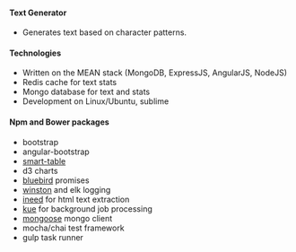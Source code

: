 #### Text Generator

* Generates text based on character patterns.

#### Technologies
* Written on the MEAN stack (MongoDB, ExpressJS, AngularJS, NodeJS) 
* Redis cache for text stats
* Mongo database for text and stats
* Development on Linux/Ubuntu, sublime

#### Npm and Bower packages
* bootstrap
* angular-bootstrap
* [smart-table][5]
* d3 charts
* [bluebird][4] promises
* [winston][3] and elk logging
* [ineed][1] for html text extraction
* [kue][2] for background job processing
* [mongoose][6] mongo client
* mocha/chai test framework
* gulp task runner
        
[1]: https://www.npmjs.com/package/ineed
[2]: https://www.npmjs.com/package/kue
[3]: https://www.npmjs.com/package/winston
[4]: https://www.npmjs.com/package/bluebird
[5]: https://www.npmjs.com/package/angular-smart-table
[6]: https://www.npmjs.com/package/mongoose


